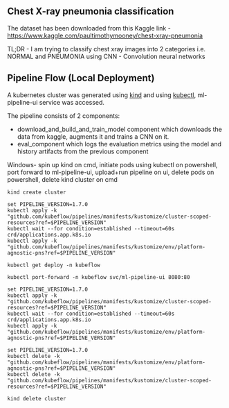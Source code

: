 ## Chest X-ray pneumonia classification

The dataset has been downloaded from this Kaggle link - https://www.kaggle.com/paultimothymooney/chest-xray-pneumonia

TL;DR - I am trying to classify chest xray images into 2 categories i.e. NORMAL and PNEUMONIA using CNN - Convolution neural networks

## Pipeline Flow (Local Deployment)

A kubernetes cluster was generated using [kind](https://kind.sigs.k8s.io/) and using [kubectl](https://kubernetes.io/docs/tasks/tools/), ml-pipeline-ui service was accessed.

The pipeline consists of 2 components:
- download_and_build_and_train_model component which downloads the data from kaggle, augments it and trains a CNN on it.
- eval_component which logs the evaluation metrics using the model and history artifacts from the previous component

Windows-
spin up kind on cmd, initiate pods using kubectl on powershell, port forward to ml-pipeline-ui, upload+run pipeline on ui, delete pods on powershell, delete kind cluster on cmd

```
kind create cluster
```

```
set PIPELINE_VERSION=1.7.0
kubectl apply -k "github.com/kubeflow/pipelines/manifests/kustomize/cluster-scoped-resources?ref=$PIPELINE_VERSION"
kubectl wait --for condition=established --timeout=60s crd/applications.app.k8s.io
kubectl apply -k "github.com/kubeflow/pipelines/manifests/kustomize/env/platform-agnostic-pns?ref=$PIPELINE_VERSION"

kubectl get deploy -n kubeflow

kubectl port-forward -n kubeflow svc/ml-pipeline-ui 8080:80
```

```
set PIPELINE_VERSION=1.7.0
kubectl apply -k "github.com/kubeflow/pipelines/manifests/kustomize/cluster-scoped-resources?ref=$PIPELINE_VERSION"
kubectl wait --for condition=established --timeout=60s crd/applications.app.k8s.io
kubectl apply -k "github.com/kubeflow/pipelines/manifests/kustomize/env/platform-agnostic-pns?ref=$PIPELINE_VERSION"
```

```
set PIPELINE_VERSION=1.7.0
kubectl delete -k "github.com/kubeflow/pipelines/manifests/kustomize/env/platform-agnostic-pns?ref=$PIPELINE_VERSION"
kubectl delete -k "github.com/kubeflow/pipelines/manifests/kustomize/cluster-scoped-resources?ref=$PIPELINE_VERSION"
```

```
kind delete cluster
```
